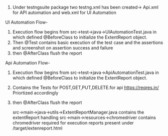 1. Under testngsuite package two testng.xml has been created-> Api.xml for API automation and web.xml for UI Automation
   
UI Automation Flow-
1. Execution flow begins from src->test->java->UIAutomationTest.java in which defined @BeforeClass to initialize the ExtentReport object.
2. Then @Test contains basic execution of the test case and the assertions and screenshot on assertion success and failure
3. then @AfterClass flush the report


Api Automation Flow-
1. Execution flow begins from src->test->java->ApiAutomationTest.java in which defined @BeforeClass to initialize the ExtentReport object.
2. Contains the Tests for POST,GET,PUT,DELETE.for api https://reqres.in/ Priortized accordingly 
3. then @AfterClass flush the report

   src->main->java->utils->ExtentReportManager.java contains the extentReport handling
   src->main->resources->chromedriver contains chromedriver required for execution
   reports present under /target/extenreport.html
